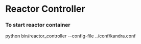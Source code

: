 Reactor Controller
===================

### To start reactor container
python bin/reactor_controller --config-file ../conf/kandra.conf
